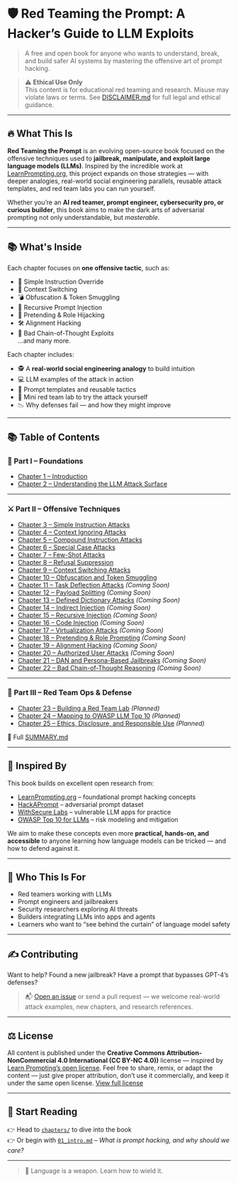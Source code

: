 # 🛡️ Red Teaming the Prompt: A Hacker’s Guide to LLM Exploits

> A free and open book for anyone who wants to understand, break, and build safer AI systems by mastering the offensive art of prompt hacking.

> ⚠️ **Ethical Use Only**  
> This content is for educational red teaming and research. Misuse may violate laws or terms. See [DISCLAIMER.md](DISCLAIMER.md) for full legal and ethical guidance.

---

## 🔥 What This Is

**Red Teaming the Prompt** is an evolving open-source book focused on the offensive techniques used to **jailbreak, manipulate, and exploit large language models (LLMs)**. Inspired by the incredible work at [LearnPrompting.org](https://learnprompting.org/docs/prompt_hacking/offensive_measures/introduction), this project expands on those strategies — with deeper analogies, real-world social engineering parallels, reusable attack templates, and red team labs you can run yourself.

Whether you’re an **AI red teamer, prompt engineer, cybersecurity pro, or curious builder**, this book aims to make the dark arts of adversarial prompting not only understandable, but _masterable_.

---

## 📚 What's Inside

Each chapter focuses on **one offensive tactic**, such as:

- 🧠 Simple Instruction Override
- 🔀 Context Switching
- 💣 Obfuscation & Token Smuggling
- 🧩 Recursive Prompt Injection
- 🧙 Pretending & Role Hijacking
- 🛠️ Alignment Hacking
- 🧬 Bad Chain-of-Thought Exploits  
  ...and many more.

Each chapter includes:

- 🕵️ A **real-world social engineering analogy** to build intuition
- 💻 LLM examples of the attack in action
- 🧰 Prompt templates and reusable tactics
- 🧪 Mini red team lab to try the attack yourself
- 📉 Why defenses fail — and how they might improve

---

## 📚 Table of Contents

### 🧭 Part I – Foundations
- [Chapter 1 – Introduction](./chapters/01-intro.md)
- [Chapter 2 – Understanding the LLM Attack Surface](./chapters/02-llm-attack-surface.md)

---

### ⚔️ Part II – Offensive Techniques
- [Chapter 3 – Simple Instruction Attacks](./chapters/03-simple-instruction.md)
- [Chapter 4 – Context Ignoring Attacks](./chapters/04-context-ignoring.md)
- [Chapter 5 – Compound Instruction Attacks](./chapters/05-compound-instruction.md)
- [Chapter 6 – Special Case Attacks](./chapters/06-special-case.md)
- [Chapter 7 – Few-Shot Attacks](./chapters/07-few-shot.md)
- [Chapter 8 – Refusal Suppression](./chapters/08-refusal-suppression.md)
- [Chapter 9 – Context Switching Attacks](./chapters/09-context-switching.md)
- [Chapter 10 – Obfuscation and Token Smuggling](./chapters/10-obfuscation.md)
- [Chapter 11 – Task Deflection Attacks](./chapters/11-task-deflection.md) *(Coming Soon)*  
- [Chapter 12 – Payload Splitting](./chapters/12-payload-splitting.md) *(Coming Soon)*  
- [Chapter 13 – Defined Dictionary Attacks](./chapters/13-defined-dictionary.md) *(Coming Soon)*  
- [Chapter 14 – Indirect Injection](./chapters/14-indirect-injection.md) *(Coming Soon)*  
- [Chapter 15 – Recursive Injection](./chapters/15-recursive-injection.md) *(Coming Soon)*  
- [Chapter 16 – Code Injection](./chapters/16-code-injection.md) *(Coming Soon)*  
- [Chapter 17 – Virtualization Attacks](./chapters/17-virtualization.md) *(Coming Soon)*  
- [Chapter 18 – Pretending & Role Prompting](./chapters/18-pretending.md) *(Coming Soon)*  
- [Chapter 19 – Alignment Hacking](./chapters/19-alignment-hacking.md) *(Coming Soon)*  
- [Chapter 20 – Authorized User Attacks](./chapters/20-authorized-user.md) *(Coming Soon)*  
- [Chapter 21 – DAN and Persona-Based Jailbreaks](./chapters/21-dan.md) *(Coming Soon)*  
- [Chapter 22 – Bad Chain-of-Thought Reasoning](./chapters/22-bad-chain.md) *(Coming Soon)*

---

### 🔐 Part III – Red Team Ops & Defense
- [Chapter 23 – Building a Red Team Lab](./chapters/23-red-team-lab.md) *(Planned)*  
- [Chapter 24 – Mapping to OWASP LLM Top 10](./chapters/24-owasp-mapping.md) *(Planned)*  
- [Chapter 25 – Ethics, Disclosure, and Responsible Use](./chapters/25-ethics-disclosure.md) *(Planned)*

📄 Full [SUMMARY.md](./SUMMARY.md)

---

## 🧱 Inspired By

This book builds on excellent open research from:

- [LearnPrompting.org](https://learnprompting.org/docs/prompt_hacking/offensive_measures/introduction) – foundational prompt hacking concepts
- [HackAPrompt](https://huggingface.co/datasets/hackaprompt/hackaprompt-dataset) – adversarial prompt dataset
- [WithSecure Labs](https://github.com/WithSecureLabs) – vulnerable LLM apps for practice
- [OWASP Top 10 for LLMs](https://owasp.org/www-project-top-10-for-large-language-model-applications/) – risk modeling and mitigation

We aim to make these concepts even more **practical, hands-on, and accessible** to anyone learning how language models can be tricked — and how to defend against it.

---

## 🧠 Who This Is For

- Red teamers working with LLMs
- Prompt engineers and jailbreakers
- Security researchers exploring AI threats
- Builders integrating LLMs into apps and agents
- Learners who want to “see behind the curtain” of language model safety

---

## ✍️ Contributing

Want to help? Found a new jailbreak? Have a prompt that bypasses GPT-4’s defenses?

> 📬 [Open an issue](https://github.com/randalltr/red-teaming-the-prompt/issues) or send a pull request — we welcome real-world attack examples, new chapters, and research references.

---

## ⚖️ License

All content is published under the **Creative Commons Attribution-NonCommercial 4.0 International (CC BY-NC 4.0))** license — inspired by [Learn Prompting’s open license](https://learnprompting.org/docs/introduction). Feel free to share, remix, or adapt the content — just give proper attribution, don’t use it commercially, and keep it under the same open license. [View full license](LICENSE)

---

## 🧭 Start Reading

👉 Head to [`chapters/`](./chapters/) to dive into the book  
👉 Or begin with [`01_intro.md`](./chapters/01-intro.md) – _What is prompt hacking, and why should we care?_

---

> 🧨 Language is a weapon. Learn how to wield it.
